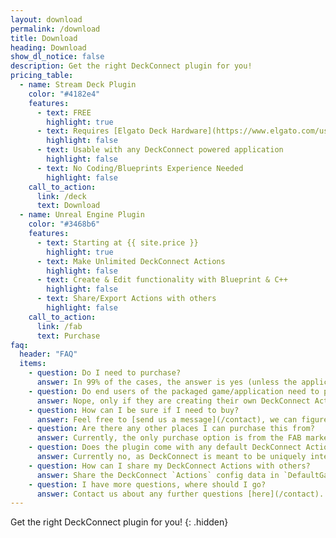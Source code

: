 ```yaml
---
layout: download
permalink: /download
title: Download
heading: Download
show_dl_notice: false
description: Get the right DeckConnect plugin for you!
pricing_table:
  - name: Stream Deck Plugin
    color: "#4182e4"
    features:
      - text: FREE
        highlight: true
      - text: Requires [Elgato Deck Hardware](https://www.elgato.com/us/en/s/welcome-to-stream-deck)
        highlight: false
      - text: Usable with any DeckConnect powered application
        highlight: false
      - text: No Coding/Blueprints Experience Needed
        highlight: false
    call_to_action:
      link: /deck
      text: Download
  - name: Unreal Engine Plugin
    color: "#3468b6"
    features:
      - text: Starting at {{ site.price }}
        highlight: true
      - text: Make Unlimited DeckConnect Actions
        highlight: false
      - text: Create & Edit functionality with Blueprint & C++
        highlight: false
      - text: Share/Export Actions with others
        highlight: false
    call_to_action:
      link: /fab
      text: Purchase
faq:
  header: "FAQ"
  items:
    - question: Do I need to purchase?
      answer: In 99% of the cases, the answer is yes (unless the application has a bulk distribution agreement with Editor support). 
    - question: Do end users of the packaged game/application need to purchase DeckConnect?
      answer: Nope, only if they are creating their own DeckConnect Actions.
    - question: How can I be sure if I need to buy?
      answer: Feel free to [send us a message](/contact), we can figure it out.
    - question: Are there any other places I can purchase this from?
      answer: Currently, the only purchase option is from the FAB marketplace. We might expand to other markets in the future.
    - question: Does the plugin come with any default DeckConnect Actions that can be used?
      answer: Currently no, as DeckConnect is meant to be uniquely integrated into an Unreal Application.
    - question: How can I share my DeckConnect Actions with others?
      answer: Share the DeckConnect `Actions` config data in `DefaultGame.ini` with anyone you want to use your Actions. Then just share your code/bp directly.
    - question: I have more questions, where should I go?
      answer: Contact us about any further questions [here](/contact).
---
```


Get the right DeckConnect plugin for you!
{: .hidden}
